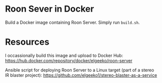 # Roon Sever in Docker

Build a Docker image containing Roon Server. Simply run `build.sh`.

# Resources

I occassionally build this image and upload to Docker Hub: https://hub.docker.com/repository/docker/elgeeko/roon-server

Ansible script for deploying Roon Server to a Linux target (part of a stereo IR blaster project): https://github.com/elgeeko1/stereo-blaster-as-a-service
